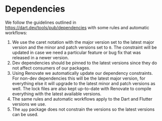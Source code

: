 # Dependencies

We follow the guidelines outlined in https://dart.dev/tools/pub/dependencies with some rules and automatic workflows:
1. We use the caret notation with the major version set to the latest major version and the minor and patch versions set to `0`. The constraint will be updated in case we need a particular feature or bug fix that was released in a newer version.
2. Dev dependencies should be pinned to the latest versions since they do not affect consumers of our packages.
3. Using Renovate we automatically update our dependency constraints. For non-dev dependencies this will be the latest major version, for everything else it will upgrade to the latest minor and patch versions as well. The lock files are also kept up-to-date with Renovate to compile everything with the latest available versions.
4. The same rules and automatic workflows apply to the Dart and Flutter versions we use.
5. The `app` package does not constrain the versions so the latest versions can be used. 
